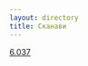 ```yaml
---
layout: directory
title: Сканави
---
```


[6.037](https://igorlsemenov.github.io/math/алгебра/сканави/6.037)
